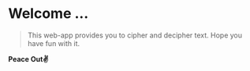# Welcome ...

> This web-app provides you to cipher and decipher text. Hope you have fun with it.

**Peace Out✌**
